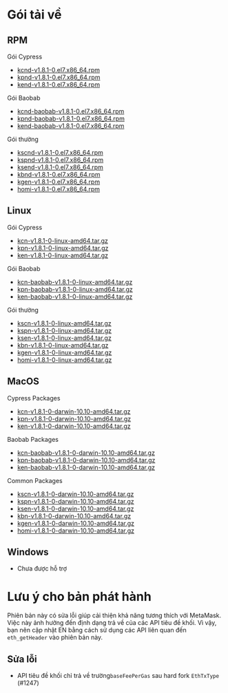 # Gói tải về <a id="package-downloads"></a>

## RPM <a id="rpm"></a>

Gói Cypress
- [kcnd-v1.8.1-0.el7.x86_64.rpm](https://packages.klaytn.net/klaytn/v1.8.1/kcnd-v1.8.1-0.el7.x86_64.rpm)
- [kpnd-v1.8.1-0.el7.x86_64.rpm](https://packages.klaytn.net/klaytn/v1.8.1/kpnd-v1.8.1-0.el7.x86_64.rpm)
- [kend-v1.8.1-0.el7.x86_64.rpm](https://packages.klaytn.net/klaytn/v1.8.1/kend-v1.8.1-0.el7.x86_64.rpm)

Gói Baobab
- [kcnd-baobab-v1.8.1-0.el7.x86_64.rpm](https://packages.klaytn.net/klaytn/v1.8.1/kcnd-baobab-v1.8.1-0.el7.x86_64.rpm)
- [kpnd-baobab-v1.8.1-0.el7.x86_64.rpm](https://packages.klaytn.net/klaytn/v1.8.1/kpnd-baobab-v1.8.1-0.el7.x86_64.rpm)
- [kend-baobab-v1.8.1-0.el7.x86_64.rpm](https://packages.klaytn.net/klaytn/v1.8.1/kend-baobab-v1.8.1-0.el7.x86_64.rpm)

Gói thường
- [kscnd-v1.8.1-0.el7.x86_64.rpm](https://packages.klaytn.net/klaytn/v1.8.1/kscnd-v1.8.1-0.el7.x86_64.rpm)
- [kspnd-v1.8.1-0.el7.x86_64.rpm](https://packages.klaytn.net/klaytn/v1.8.1/kspnd-v1.8.1-0.el7.x86_64.rpm)
- [ksend-v1.8.1-0.el7.x86_64.rpm](https://packages.klaytn.net/klaytn/v1.8.1/ksend-v1.8.1-0.el7.x86_64.rpm)
- [kbnd-v1.8.1-0.el7.x86_64.rpm](https://packages.klaytn.net/klaytn/v1.8.1/kbnd-v1.8.1-0.el7.x86_64.rpm)
- [kgen-v1.8.1-0.el7.x86_64.rpm](https://packages.klaytn.net/klaytn/v1.8.1/kgen-v1.8.1-0.el7.x86_64.rpm)
- [homi-v1.8.1-0.el7.x86_64.rpm](https://packages.klaytn.net/klaytn/v1.8.1/homi-v1.8.1-0.el7.x86_64.rpm)

## Linux <a id="linux"></a>

Gói Cypress
- [kcn-v1.8.1-0-linux-amd64.tar.gz](https://packages.klaytn.net/klaytn/v1.8.1/kcn-v1.8.1-0-linux-amd64.tar.gz)
- [kpn-v1.8.1-0-linux-amd64.tar.gz](https://packages.klaytn.net/klaytn/v1.8.1/kpn-v1.8.1-0-linux-amd64.tar.gz)
- [ken-v1.8.1-0-linux-amd64.tar.gz](https://packages.klaytn.net/klaytn/v1.8.1/ken-v1.8.1-0-linux-amd64.tar.gz)

Gói Baobab
- [kcn-baobab-v1.8.1-0-linux-amd64.tar.gz](https://packages.klaytn.net/klaytn/v1.8.1/kcn-baobab-v1.8.1-0-linux-amd64.tar.gz)
- [kpn-baobab-v1.8.1-0-linux-amd64.tar.gz](https://packages.klaytn.net/klaytn/v1.8.1/kpn-baobab-v1.8.1-0-linux-amd64.tar.gz)
- [ken-baobab-v1.8.1-0-linux-amd64.tar.gz](https://packages.klaytn.net/klaytn/v1.8.1/ken-baobab-v1.8.1-0-linux-amd64.tar.gz)

Gói thường
- [kscn-v1.8.1-0-linux-amd64.tar.gz](https://packages.klaytn.net/klaytn/v1.8.1/kscn-v1.8.1-0-linux-amd64.tar.gz)
- [kspn-v1.8.1-0-linux-amd64.tar.gz](https://packages.klaytn.net/klaytn/v1.8.1/kspn-v1.8.1-0-linux-amd64.tar.gz)
- [ksen-v1.8.1-0-linux-amd64.tar.gz](https://packages.klaytn.net/klaytn/v1.8.1/ksen-v1.8.1-0-linux-amd64.tar.gz)
- [kbn-v1.8.1-0-linux-amd64.tar.gz](https://packages.klaytn.net/klaytn/v1.8.1/kbn-v1.8.1-0-linux-amd64.tar.gz)
- [kgen-v1.8.1-0-linux-amd64.tar.gz](https://packages.klaytn.net/klaytn/v1.8.1/kgen-v1.8.1-0-linux-amd64.tar.gz)
- [homi-v1.8.1-0-linux-amd64.tar.gz](https://packages.klaytn.net/klaytn/v1.8.1/homi-v1.8.1-0-linux-amd64.tar.gz)

## MacOS <a id="macos"></a>

Cypress Packages
- [kcn-v1.8.1-0-darwin-10.10-amd64.tar.gz](https://packages.klaytn.net/klaytn/v1.8.1/kcn-v1.8.1-0-darwin-10.10-amd64.tar.gz)
- [kpn-v1.8.1-0-darwin-10.10-amd64.tar.gz](https://packages.klaytn.net/klaytn/v1.8.1/kpn-v1.8.1-0-darwin-10.10-amd64.tar.gz)
- [ken-v1.8.1-0-darwin-10.10-amd64.tar.gz](https://packages.klaytn.net/klaytn/v1.8.1/ken-v1.8.1-0-darwin-10.10-amd64.tar.gz)

Baobab Packages
- [kcn-baobab-v1.8.1-0-darwin-10.10-amd64.tar.gz](https://packages.klaytn.net/klaytn/v1.8.1/kcn-baobab-v1.8.1-0-darwin-10.10-amd64.tar.gz)
- [kpn-baobab-v1.8.1-0-darwin-10.10-amd64.tar.gz](https://packages.klaytn.net/klaytn/v1.8.1/kpn-baobab-v1.8.1-0-darwin-10.10-amd64.tar.gz)
- [ken-baobab-v1.8.1-0-darwin-10.10-amd64.tar.gz](https://packages.klaytn.net/klaytn/v1.8.1/ken-baobab-v1.8.1-0-darwin-10.10-amd64.tar.gz)

Common Packages
- [kscn-v1.8.1-0-darwin-10.10-amd64.tar.gz](https://packages.klaytn.net/klaytn/v1.8.1/kscn-v1.8.1-0-darwin-10.10-amd64.tar.gz)
- [kspn-v1.8.1-0-darwin-10.10-amd64.tar.gz](https://packages.klaytn.net/klaytn/v1.8.1/kspn-v1.8.1-0-darwin-10.10-amd64.tar.gz)
- [ksen-v1.8.1-0-darwin-10.10-amd64.tar.gz](https://packages.klaytn.net/klaytn/v1.8.1/ksen-v1.8.1-0-darwin-10.10-amd64.tar.gz)
- [kbn-v1.8.1-0-darwin-10.10-amd64.tar.gz](https://packages.klaytn.net/klaytn/v1.8.1/kbn-v1.8.1-0-darwin-10.10-amd64.tar.gz)
- [kgen-v1.8.1-0-darwin-10.10-amd64.tar.gz](https://packages.klaytn.net/klaytn/v1.8.1/kgen-v1.8.1-0-darwin-10.10-amd64.tar.gz)
- [homi-v1.8.1-0-darwin-10.10-amd64.tar.gz](https://packages.klaytn.net/klaytn/v1.8.1/homi-v1.8.1-0-darwin-10.10-amd64.tar.gz)

## Windows <a id="windows"></a>

- Chưa được hỗ trợ


# Lưu ý cho bản phát hành <a id="release-notes"></a>

Phiên bản này có sửa lỗi giúp cải thiện khả năng tương thích với MetaMask. Việc này ảnh hưởng đến định dạng trả về của các API tiêu đề khối. Vì vậy, bạn nên cập nhật EN bằng cách sử dụng các API liên quan đến `eth_getHeader` vào phiên bản này.

## Sửa lỗi
 - API tiêu đề khối chỉ trả về trường`baseFeePerGas` sau hard fork `EthTxType` (#1247)
